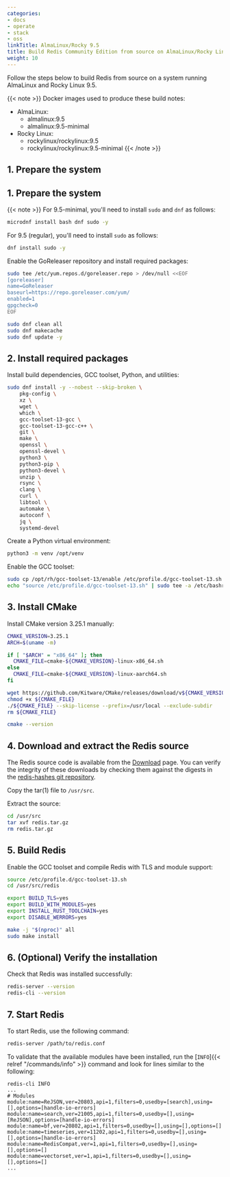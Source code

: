 ```yaml
---
categories:
- docs
- operate
- stack
- oss
linkTitle: AlmaLinux/Rocky 9.5
title: Build Redis Community Edition from source on AlmaLinux/Rocky Linux 9.5
weight: 10
---
```


Follow the steps below to build Redis from source on a system running AlmaLinux and Rocky Linux 9.5.

{{< note >}}
Docker images used to produce these build notes:
- AlmaLinux:
    - almalinux:9.5
    - almalinux:9.5-minimal
- Rocky Linux:
    - rockylinux/rockylinux:9.5
    - rockylinux/rockylinux:9.5-minimal
{{< /note >}}

## 1. Prepare the system

## 1. Prepare the system

{{< note >}}
For 9.5-minimal, you'll need to install `sudo` and `dnf` as follows:

```bash
microdnf install bash dnf sudo -y
```

For 9.5 (regular), you'll need to install `sudo` as follows:

```bash
dnf install sudo -y
```

Enable the GoReleaser repository and install required packages:

```bash
sudo tee /etc/yum.repos.d/goreleaser.repo > /dev/null <<EOF
[goreleaser]
name=GoReleaser
baseurl=https://repo.goreleaser.com/yum/
enabled=1
gpgcheck=0
EOF

sudo dnf clean all
sudo dnf makecache
sudo dnf update -y
```

## 2. Install required packages

Install build dependencies, GCC toolset, Python, and utilities:

```bash
sudo dnf install -y --nobest --skip-broken \
    pkg-config \
    xz \
    wget \
    which \
    gcc-toolset-13-gcc \
    gcc-toolset-13-gcc-c++ \
    git \
    make \
    openssl \
    openssl-devel \
    python3 \
    python3-pip \
    python3-devel \
    unzip \
    rsync \
    clang \
    curl \
    libtool \
    automake \
    autoconf \
    jq \
    systemd-devel
```

Create a Python virtual environment:

```bash
python3 -m venv /opt/venv
```

Enable the GCC toolset:

```bash
sudo cp /opt/rh/gcc-toolset-13/enable /etc/profile.d/gcc-toolset-13.sh
echo "source /etc/profile.d/gcc-toolset-13.sh" | sudo tee -a /etc/bashrc
```

## 3. Install CMake

Install CMake version 3.25.1 manually:

```bash
CMAKE_VERSION=3.25.1
ARCH=$(uname -m)

if [ "$ARCH" = "x86_64" ]; then
  CMAKE_FILE=cmake-${CMAKE_VERSION}-linux-x86_64.sh
else
  CMAKE_FILE=cmake-${CMAKE_VERSION}-linux-aarch64.sh
fi

wget https://github.com/Kitware/CMake/releases/download/v${CMAKE_VERSION}/${CMAKE_FILE}
chmod +x ${CMAKE_FILE}
./${CMAKE_FILE} --skip-license --prefix=/usr/local --exclude-subdir
rm ${CMAKE_FILE}

cmake --version
```

## 4. Download and extract the Redis source

The Redis source code is available from the [Download](https://redis.io/downloads) page. You can verify the integrity of these downloads by checking them against the digests in the [redis-hashes git repository](https://github.com/redis/redis-hashes).

Copy the tar(1) file to `/usr/src`.

Extract the source:

```bash
cd /usr/src
tar xvf redis.tar.gz
rm redis.tar.gz
```

## 5. Build Redis

Enable the GCC toolset and compile Redis with TLS and module support:

```bash
source /etc/profile.d/gcc-toolset-13.sh
cd /usr/src/redis

export BUILD_TLS=yes
export BUILD_WITH_MODULES=yes
export INSTALL_RUST_TOOLCHAIN=yes
export DISABLE_WERRORS=yes

make -j "$(nproc)" all
sudo make install
```

## 6. (Optional) Verify the installation

Check that Redis was installed successfully:

```bash
redis-server --version
redis-cli --version
```

## 7. Start Redis

To start Redis, use the following command:

```bash
redis-server /path/to/redis.conf
```

To validate that the available modules have been installed, run the [`INFO`]{{< relref "/commands/info" >}} command and look for lines similar to the following:

```
redis-cli INFO
...
# Modules
module:name=ReJSON,ver=20803,api=1,filters=0,usedby=[search],using=[],options=[handle-io-errors]
module:name=search,ver=21005,api=1,filters=0,usedby=[],using=[ReJSON],options=[handle-io-errors]
module:name=bf,ver=20802,api=1,filters=0,usedby=[],using=[],options=[]
module:name=timeseries,ver=11202,api=1,filters=0,usedby=[],using=[],options=[handle-io-errors]
module:name=RedisCompat,ver=1,api=1,filters=0,usedby=[],using=[],options=[]
module:name=vectorset,ver=1,api=1,filters=0,usedby=[],using=[],options=[]
...
```
